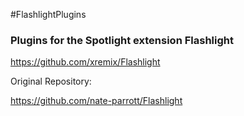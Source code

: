 #FlashlightPlugins
### Plugins for the Spotlight extension Flashlight


https://github.com/xremix/Flashlight

Original Repository:

https://github.com/nate-parrott/Flashlight